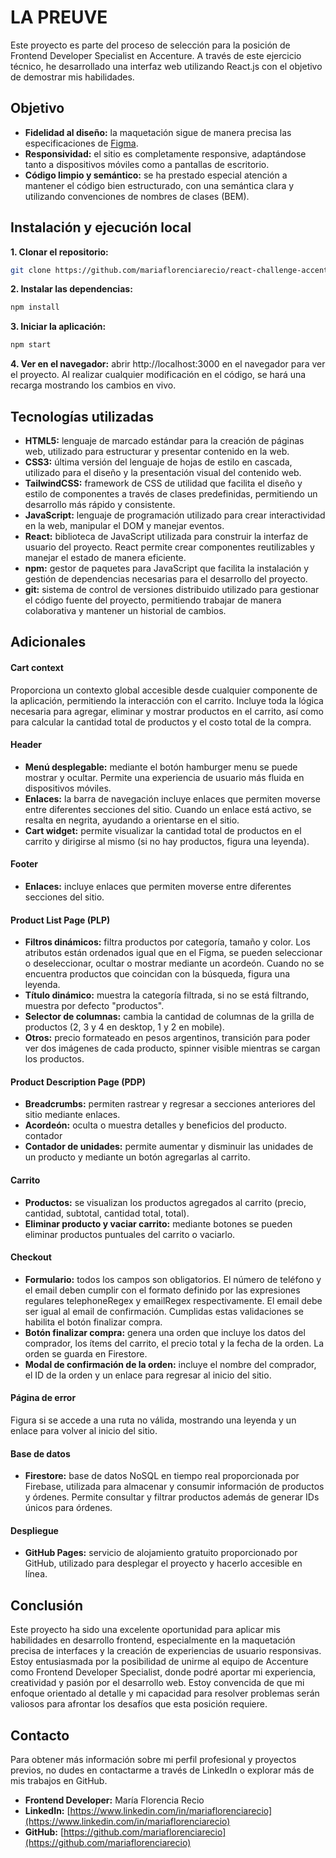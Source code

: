 # LA PREUVE
Este proyecto es parte del proceso de selección para la posición de Frontend Developer Specialist en Accenture. A través de este ejercicio técnico, he desarrollado una interfaz web utilizando React.js con el objetivo de demostrar mis habilidades.

## Objetivo
- **Fidelidad al diseño:** la maquetación sigue de manera precisa las especificaciones de [Figma](https://www.figma.com/file/3DExY0CA1hF4kA87Bx2D75/Test-Maquetado?node-id=0%3A1).
- **Responsividad:** el sitio es completamente responsive, adaptándose tanto a dispositivos móviles como a pantallas de escritorio.
- **Código limpio y semántico:** se ha prestado especial atención a mantener el código bien estructurado, con una semántica clara y utilizando convenciones de nombres de clases (BEM).

## Instalación y ejecución local

**1. Clonar el repositorio:**
```bash
git clone https://github.com/mariaflorenciarecio/react-challenge-accenture.git
```

**2. Instalar las dependencias:**
```bash
npm install
```

**3. Iniciar la aplicación:**
```bash
npm start
```

**4. Ver en el navegador:** abrir http://localhost:3000 en el navegador para ver el proyecto. Al realizar cualquier modificación en el código, se hará una recarga mostrando los cambios en vivo.

## Tecnologías utilizadas

- **HTML5:** lenguaje de marcado estándar para la creación de páginas web, utilizado para estructurar y presentar contenido en la web.
- **CSS3:** última versión del lenguaje de hojas de estilo en cascada, utilizado para el diseño y la presentación visual del contenido web.
- **TailwindCSS:** framework de CSS de utilidad que facilita el diseño y estilo de componentes a través de clases predefinidas, permitiendo un desarrollo más rápido y consistente.
- **JavaScript:** lenguaje de programación utilizado para crear interactividad en la web, manipular el DOM y manejar eventos.
- **React:** biblioteca de JavaScript utilizada para construir la interfaz de usuario del proyecto. React permite crear componentes reutilizables y manejar el estado de manera eficiente.
- **npm:** gestor de paquetes para JavaScript que facilita la instalación y gestión de dependencias necesarias para el desarrollo del proyecto.
- **git:** sistema de control de versiones distribuido utilizado para gestionar el código fuente del proyecto, permitiendo trabajar de manera colaborativa y mantener un historial de cambios.

## Adicionales
#### **Cart context**
Proporciona un contexto global accesible desde cualquier componente de la aplicación, permitiendo la interacción con el carrito. Incluye toda la lógica necesaria para agregar, eliminar y mostrar productos en el carrito, así como para calcular la cantidad total de productos y el costo total de la compra.

#### **Header**
- **Menú desplegable:** mediante el botón hamburger menu se puede mostrar y ocultar. Permite una experiencia de usuario más fluida en dispositivos móviles.
- **Enlaces:** la barra de navegación incluye enlaces que permiten moverse entre diferentes secciones del sitio. Cuando un enlace está activo, se resalta en negrita, ayudando a orientarse en el sitio.
- **Cart widget:** permite visualizar la cantidad total de productos en el carrito y dirigirse al mismo (si no hay productos, figura una leyenda).

#### **Footer**
- **Enlaces:** incluye enlaces que permiten moverse entre diferentes secciones del sitio.

#### **Product List Page (PLP)**
- **Filtros dinámicos:** filtra productos por categoría, tamaño y color. Los atributos están ordenados igual que en el Figma, se pueden seleccionar o deseleccionar, ocultar o mostrar mediante un acordeón. Cuando no se encuentra productos que coincidan con la búsqueda, figura una leyenda.
- **Título dinámico:** muestra la categoría filtrada, si no se está filtrando, muestra por defecto "productos".
- **Selector de columnas:** cambia la cantidad de columnas de la grilla de productos (2, 3 y 4 en desktop, 1 y 2 en mobile).
- **Otros:** precio formateado en pesos argentinos, transición para poder ver dos imágenes de cada producto, spinner visible mientras se cargan los productos.

#### **Product Description Page (PDP)**
- **Breadcrumbs:** permiten rastrear y regresar a secciones anteriores del sitio mediante enlaces.
- **Acordeón:** oculta o muestra detalles y beneficios del producto.
contador
- **Contador de unidades:** permite aumentar y disminuir las unidades de un producto y mediante un botón agregarlas al carrito.

#### **Carrito**
- **Productos:** se visualizan los productos agregados al carrito (precio, cantidad, subtotal, cantidad total, total).
- **Eliminar producto y vaciar carrito:** mediante botones se pueden eliminar productos puntuales del carrito o vaciarlo.

#### **Checkout**
- **Formulario:** todos los campos son obligatorios. El número de teléfono y el email deben cumplir con el formato definido por las expresiones regulares telephoneRegex y emailRegex respectivamente. El email debe ser igual al email de confirmación. Cumplidas estas validaciones se habilita el botón finalizar compra.
- **Botón finalizar compra:** genera una orden que incluye los datos del comprador, los ítems del carrito, el precio total y la fecha de la orden. La orden se guarda en Firestore.
- **Modal de confirmación de la orden:** incluye el nombre del comprador, el ID de la orden y un enlace para regresar al inicio del sitio.

#### **Página de error**
Figura si se accede a una ruta no válida, mostrando una leyenda y un enlace para volver al inicio del sitio.

#### **Base de datos**
- **Firestore:** base de datos NoSQL en tiempo real proporcionada por Firebase, utilizada para almacenar y consumir información de productos y órdenes. Permite consultar y filtrar productos además de generar IDs únicos para órdenes.

#### **Despliegue**
- **GitHub Pages:** servicio de alojamiento gratuito proporcionado por GitHub, utilizado para desplegar el proyecto y hacerlo accesible en línea.

## Conclusión
Este proyecto ha sido una excelente oportunidad para aplicar mis habilidades en desarrollo frontend, especialmente en la maquetación precisa de interfaces y la creación de experiencias de usuario responsivas.
Estoy entusiasmada por la posibilidad de unirme al equipo de Accenture como Frontend Developer Specialist, donde podré aportar mi experiencia, creatividad y pasión por el desarrollo web. Estoy convencida de que mi enfoque orientado al detalle y mi capacidad para resolver problemas serán valiosos para afrontar los desafíos que esta posición requiere.

## Contacto
Para obtener más información sobre mi perfil profesional y proyectos previos, no dudes en contactarme a través de LinkedIn o explorar más de mis trabajos en GitHub.

- **Frontend Developer:** María Florencia Recio
- **LinkedIn:** [https://www.linkedin.com/in/mariaflorenciarecio](https://www.linkedin.com/in/mariaflorenciarecio)
- **GitHub:** [https://github.com/mariaflorenciarecio](https://github.com/mariaflorenciarecio)
